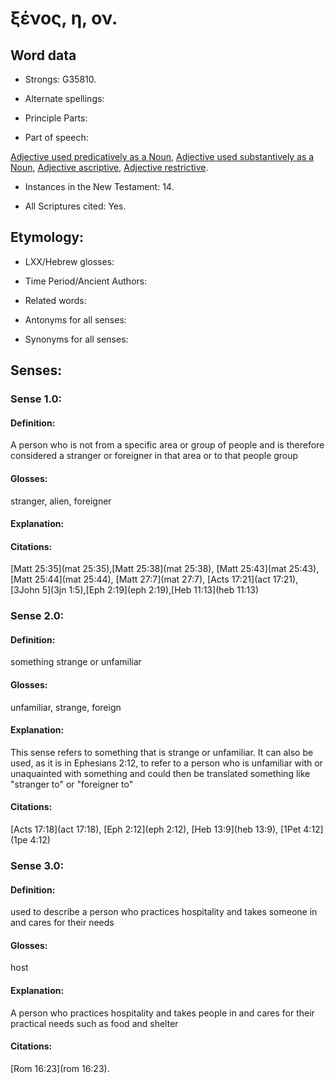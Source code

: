 # ξένος, η, ον.

<!-- Status: S2=Needs2ndReview -->
<!-- Lexica used for edits: BDAG BN LN FFM A-S-->

## Word data

* Strongs: G35810.

* Alternate spellings:



* Principle Parts: 


* Part of speech: 

[Adjective used predicatively as a Noun](http://ugg.readthedocs.io/en/latest/noun_predicate_adj.html),
[Adjective used substantively as a Noun](http://ugg.readthedocs.io/en/latest/noun_substantive_adj.html),
[Adjective ascriptive](http://ugg.readthedocs.io/en/latest/adjective_ascriptive.html),
[Adjective restrictive](http://ugg.readthedocs.io/en/latest/adjective_restrictive.html).


* Instances in the New Testament: 14.

* All Scriptures cited: Yes.

## Etymology: 


* LXX/Hebrew glosses: 


* Time Period/Ancient Authors: 


* Related words: 

* Antonyms for all senses:

* Synonyms for all senses: 

## Senses:

### Sense  1.0: 

#### Definition: 

A person who is not from a specific area or group of people and is therefore considered a stranger or foreigner in that area or to that people group

#### Glosses: 

stranger, alien, foreigner

#### Explanation: 


#### Citations: 

[Matt 25:35](mat 25:35),[Matt 25:38](mat 25:38), [Matt 25:43](mat 25:43), [Matt 25:44](mat 25:44), [Matt 27:7](mat 27:7), [Acts 17:21](act 17:21), [3John 5](3jn 1:5),[Eph 2:19](eph 2:19),[Heb 11:13](heb 11:13)


### Sense  2.0: 

#### Definition:

something strange or unfamiliar 


#### Glosses: 

unfamiliar, strange, foreign

#### Explanation: 

This sense refers to something that is strange or unfamiliar. It can also be used, as it is in Ephesians 2:12, to refer to a person who is unfamiliar with or unaquainted with something and could then be translated something like "stranger to" or "foreigner to"

#### Citations: 

[Acts 17:18](act 17:18), [Eph 2:12](eph 2:12), [Heb 13:9](heb 13:9), [1Pet 4:12](1pe 4:12)

### Sense  3.0: 

#### Definition: 

used to describe a person who practices hospitality and takes someone in and cares for their needs 

#### Glosses: 

host

#### Explanation: 

A person who practices hospitality and takes people in and cares for their practical needs such as food and shelter

#### Citations: 


[Rom 16:23](rom 16:23).
